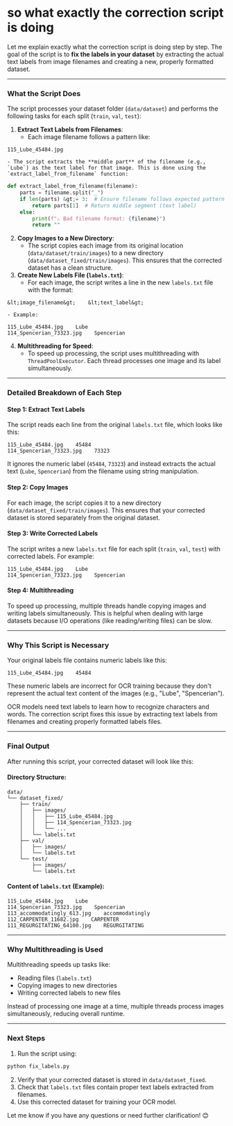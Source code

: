 
# so what exactly the correction script is doing

Let me explain exactly what the correction script is doing step by step. The goal of the script is to **fix the labels in your dataset** by extracting the actual text labels from image filenames and creating a new, properly formatted dataset.

---

### **What the Script Does**

The script processes your dataset folder (`data/dataset`) and performs the following tasks for each split (`train`, `val`, `test`):

1. **Extract Text Labels from Filenames**:
    - Each image filename follows a pattern like:

```
115_Lube_45484.jpg
```

    - The script extracts the **middle part** of the filename (e.g., `Lube`) as the text label for that image. This is done using the `extract_label_from_filename` function:

```python
def extract_label_from_filename(filename):
    parts = filename.split("_")
    if len(parts) &gt;= 3:  # Ensure filename follows expected pattern
        return parts[1]  # Return middle segment (text label)
    else:
        print(f"⚠️ Bad filename format: {filename}")
        return ""
```

2. **Copy Images to a New Directory**:
    - The script copies each image from its original location (`data/dataset/train/images`) to a new directory (`data/dataset_fixed/train/images`). This ensures that the corrected dataset has a clean structure.
3. **Create New Labels File (`labels.txt`)**:
    - For each image, the script writes a line in the new `labels.txt` file with the format:

```
&lt;image_filename&gt;    &lt;text_label&gt;
```

    - Example:

```
115_Lube_45484.jpg    Lube
114_Spencerian_73323.jpg    Spencerian
```

4. **Multithreading for Speed**:
    - To speed up processing, the script uses multithreading with `ThreadPoolExecutor`. Each thread processes one image and its label simultaneously.

---

### **Detailed Breakdown of Each Step**

#### **Step 1: Extract Text Labels**

The script reads each line from the original `labels.txt` file, which looks like this:

```
115_Lube_45484.jpg    45484
114_Spencerian_73323.jpg    73323
```

It ignores the numeric label (`45484`, `73323`) and instead extracts the actual text (`Lube`, `Spencerian`) from the filename using string manipulation.

#### **Step 2: Copy Images**

For each image, the script copies it to a new directory (`data/dataset_fixed/train/images`). This ensures that your corrected dataset is stored separately from the original dataset.

#### **Step 3: Write Corrected Labels**

The script writes a new `labels.txt` file for each split (`train`, `val`, `test`) with corrected labels. For example:

```
115_Lube_45484.jpg    Lube
114_Spencerian_73323.jpg    Spencerian
```


#### **Step 4: Multithreading**

To speed up processing, multiple threads handle copying images and writing labels simultaneously. This is helpful when dealing with large datasets because I/O operations (like reading/writing files) can be slow.

---

### **Why This Script is Necessary**

Your original labels file contains numeric labels like this:

```
115_Lube_45484.jpg    45484
```

These numeric labels are incorrect for OCR training because they don't represent the actual text content of the images (e.g., "Lube", "Spencerian").

OCR models need text labels to learn how to recognize characters and words. The correction script fixes this issue by extracting text labels from filenames and creating properly formatted labels files.

---

### **Final Output**

After running this script, your corrected dataset will look like this:

#### Directory Structure:

```
data/
└── dataset_fixed/
    ├── train/
    │   ├── images/
    │   │   ├── 115_Lube_45484.jpg
    │   │   ├── 114_Spencerian_73323.jpg
    │   │   └── ...
    │   └── labels.txt
    ├── val/
    │   ├── images/
    │   └── labels.txt
    └── test/
        ├── images/
        └── labels.txt
```


#### Content of `labels.txt` (Example):

```
115_Lube_45484.jpg    Lube
114_Spencerian_73323.jpg    Spencerian
113_accommodatingly_613.jpg    accommodatingly
112_CARPENTER_11682.jpg    CARPENTER
111_REGURGITATING_64100.jpg    REGURGITATING
```

---

### **Why Multithreading is Used**

Multithreading speeds up tasks like:

- Reading files (`labels.txt`)
- Copying images to new directories
- Writing corrected labels to new files

Instead of processing one image at a time, multiple threads process images simultaneously, reducing overall runtime.

---

### Next Steps

1. Run the script using:

```bash
python fix_labels.py
```

2. Verify that your corrected dataset is stored in `data/dataset_fixed`.
3. Check that `labels.txt` files contain proper text labels extracted from filenames.
4. Use this corrected dataset for training your OCR model.

Let me know if you have any questions or need further clarification! 😊

